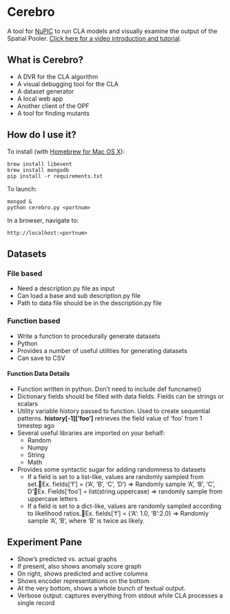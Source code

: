 # Cerebro

A tool for [NuPIC](http://github.com/numenta/nupic) to run CLA models and visually examine the output of the Spatial Pooler. [Click here for a video introduction and tutorial](http://youtu.be/WQWU1K5tE5o).

## What is Cerebro?

- A DVR for the CLA algorithm
- A visual debugging tool for the CLA
- A dataset generator
- A local web app
- Another client of the OPF
- A tool for finding mutants

## How do I use it?

To install (with [Homebrew for Mac OS X](http://brew.sh/)):

    brew install libevent
    brew install mongodb
    pip install -r requirements.txt

To launch:

    mongod &
    python cerebro.py <portnum>

In a browser, navigate to:

    http://localhost:<portnum>

## Datasets

### File based
- Need a description.py file as input
- Can load a base and sub description.py file
- Path to data file should be in the description.py file

### Function based
- Write a function to procedurally generate datasets
- Python
- Provides a number of useful utilities for generating datasets
- Can save to CSV

#### Function Data Details

- Function written in python. Don’t need to include def funcname()
- Dictionary fields should be filled with data fields. Fields can be strings or scalars
- Utility variable history passed to function. Used to create sequential patterns. **history[-1][‘foo’]** retrieves the field value of ‘foo’ from 1 timestep ago
- Several useful libraries are imported on your behalf:
  - Random
  - Numpy
  - String
  - Math
- Provides some syntactic sugar for adding randomness to datasets
  - If a field is set to a list-like, values are randomly sampled from set.Ex. fields[‘f’] = (‘A’, ‘B’, ‘C’, ‘D’) => Randomly sample ‘A’, ‘B’, ‘C’, D’Ex. Fields[‘foo’] = list(string.uppercase) => randomly sample from uppercase letters
  - If a field is set to a dict-like, values are randomly sampled  according to likelihood ratios.Ex. fields[‘f’] = {‘A’: 1.0, ‘B’:2.0} => Randomly sample ‘A’, ‘B’, where ‘B’ is twice as likely.

## Experiment Pane

- Show’s predicted vs. actual graphs
- If present, also shows anomaly score graph
- On right, shows predicted and active columns
- Shows encoder representations on the bottom
- At the very bottom, shows a whole bunch of textual output.
- Verbose output: captures everything from stdout while CLA processes a single record
